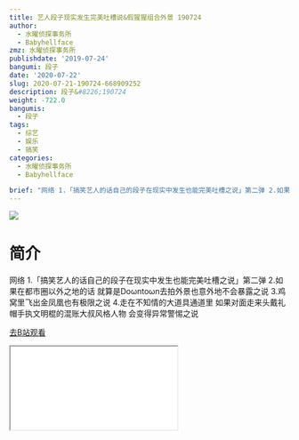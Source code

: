 ```yaml
---
title: 艺人段子现实发生完美吐槽说&假猩猩组合外景 190724
author:
  - 水曜侦探事务所
  - Babyhellface
zmz: 水曜侦探事务所
publishdate: '2019-07-24'
bangumi: 段子
date: '2020-07-22'
slug: 2020-07-21-190724-668909252
description: 段子&#8226;190724
weight: -722.0
bangumis:
  - 段子
tags:
  - 综艺
  - 娱乐
  - 搞笑
categories:
  - 水曜侦探事务所
  - Babyhellface

brief: "网络 1.「搞笑艺人的话自己的段子在现实中发生也能完美吐槽之说」第二弹 2.如果在都市圈以外之地的话 就算是Doωntoωn去拍外景也意外地不会暴露之说 3.鸡窝里飞出金凤凰也有极限之说 4.走在不知情的大道具通道里 如果对面走来头戴礼帽手执文明棍的混账大叔风格人物 会变得异常警惕之说"
---
```

![](https://raw.githubusercontent.com/tcgriffith/owaraisite/master/static/tmpimg/aa14ba0541d9a4508f6b7ac35a8822524def4c92.jpg.480.jpg)
# 简介  
网络
1.「搞笑艺人的话自己的段子在现实中发生也能完美吐槽之说」第二弹
2.如果在都市圈以外之地的话 就算是Doωntoωn去拍外景也意外地不会暴露之说
3.鸡窝里飞出金凤凰也有极限之说
4.走在不知情的大道具通道里 如果对面走来头戴礼帽手执文明棍的混账大叔风格人物 会变得异常警惕之说  

[去B站观看](https://www.bilibili.com/video/av668909252/)
<div class ="resp-container"><iframe class="testiframe" src="//player.bilibili.com/player.html?aid=668909252"", scrolling="no", allowfullscreen="true" > </iframe></div> 
